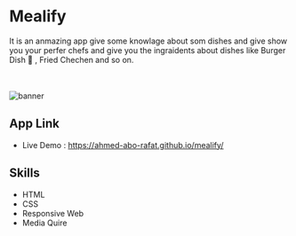 # Mealify
It is an anmazing app give some knowlage about som dishes and give show you your perfer chefs and give you the ingraidents about dishes like Burger Dish 🍔 , Fried Chechen and so on.

<br>
<br>
<a href="https://ahmed-abo-rafat.github.io/mealify/">
  <img
  src="https://i.ibb.co/FHT0Q2W/Capture.png"
  alt="banner"
  title="Mealify"
  style="display: inline-block; margin: 0 auto; max-width: 300px"
  />
</a>

<br>

## App Link
 - Live Demo : https://ahmed-abo-rafat.github.io/mealify/
## Skills
- HTML
- CSS
- Responsive Web
- Media Quire

  
